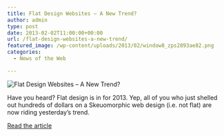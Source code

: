 ```yaml
---
title: Flat Design Websites – A New Trend?
author: admin
type: post
date: 2013-02-02T11:00:00+00:00
url: /flat-design-websites-a-new-trend/
featured_image: /wp-content/uploads/2013/02/window8_zps2893ae82.png
categories:
  - News of the Web

---
```

<img src="https://i1.wp.com/i1324.photobucket.com/albums/u620/esbbew/window8_zps2893ae82.png?w=700" alt="Flat Design Websites – A New Trend?" data-recalc-dims="1" />

Have you heard? Flat design is in for 2013. Yep, all of you who just shelled out hundreds of dollars on a Skeuomorphic web design (i.e. not flat) are now riding yesterday’s trend.

<a href="http://pixelclouds.com/2013/01/28/flat-design-websites-a-new-trend/" title="Flat Design Websites – A New Trend?" target="_blank">Read the article</a>